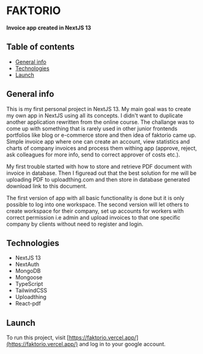 # FAKTORIO

**Invoice app created in NextJS 13**

## Table of contents

- [General info](#general-info)
- [Technologies](#technologies)
- [Launch](#launch)

## General info

This is my first personal project in NextJS 13. My main goal was to create my own app in NextJS using all its concepts.
I didn't want to duplicate another application rewritten from the online course. The challange was to come up with something that
is rarely used in other junior frontends portfolios like blog or e-commerce store and then idea of faktorio came up. Simple invoice app
where one can create an account, view statistics and charts of company invoices and process them withing app (approve, reject, ask colleagues for
more info, send to correct approver of costs etc.).

My first trouble started with how to store and retrieve PDF document with invoice in database. Then I figuread out that the best solution
for me will be uploading PDF to uploadthing.com and then store in database generated download link to this document.

The first version of app with all basic functionality is done but it is only possible to log into one workspace. The second version will 
let others to create workspace for their company, set up accounts for workers with correct permission i.e admin and upload invoices to
that one specific company by clients without need to register and login.

## Technologies

- NextJS 13
- NextAuth
- MongoDB
- Mongoose
- TypeScript
- TailwindCSS
- Uploadthing
- React-pdf

## Launch

To run this project, visit [https://faktorio.vercel.app/](https://faktorio.vercel.app/) and log in to your google account.
